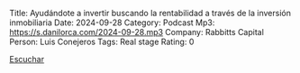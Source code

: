 Title: Ayudándote a invertir buscando la rentabilidad a través de la inversión inmobiliaria
Date: 2024-09-28
Category: Podcast
Mp3: https://s.danilorca.com/2024-09-28.mp3
Company: Rabbitts Capital
Person:  Luis Conejeros
Tags: Real stage
Rating: 0

<a href="https://s.danilorca.com/2024-09-28.mp3" type="audio/mpeg">
Escuchar
</a>
